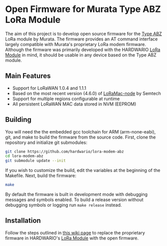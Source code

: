 # Open Firmware for Murata Type ABZ LoRa Module

The aim of this project is to develop open source firmware for the [Type ABZ](https://www.murata.com/en-us/products/connectivitymodule/lpwa/overview/lineup/type-abz-093) LoRa module by Murata. The firmware provides an AT command interface largely compatible with Murata's proprietary LoRa modem firmware. Although the firmware was primarily developed with the HARDWARIO [LoRa Module](https://shop.hardwario.com/lora-module/) in mind, it should be usable in any device based on the Type ABZ module.

## Main Features

* Support for LoRaWAN 1.0.4 and 1.1.1
* Based on the most recent version (4.6.0) of [LoRaMac-node](https://github.com/Lora-net/LoRaMac-node) by Semtech
* Support for multiple regions configurable at runtime
* All persistent LoRaWAN MAC data stored in NVM (EEPROM)

## Building

You will need the the embedded gcc toolchain for ARM (arm-none-eabi), git, and make to build the firmware from the source code. First, clone the repository and initialize git submodules:
```sh
git clone https://github.com/hardwario/lora-modem-abz
cd lora-modem-abz
git submodule update --init
```
If you wish to customize the build, edit the variables at the beginning of the Makefile. Next, build the firmware:
```sh
make
```
By default the firmware is built in development mode with debugging messages and symbols enabled. To build a release version without debugging symbols or logging run `make release` instead.

## Installation
Follow the steps outlined in [this wiki page](https://github.com/hardwario/lora-modem-abz/wiki/LoRa-Module-Firmware-Replacement) to replace the proprietary firmware in HARDWARIO's [LoRa Module](https://shop.hardwario.com/lora-module/) with the open firmware.
